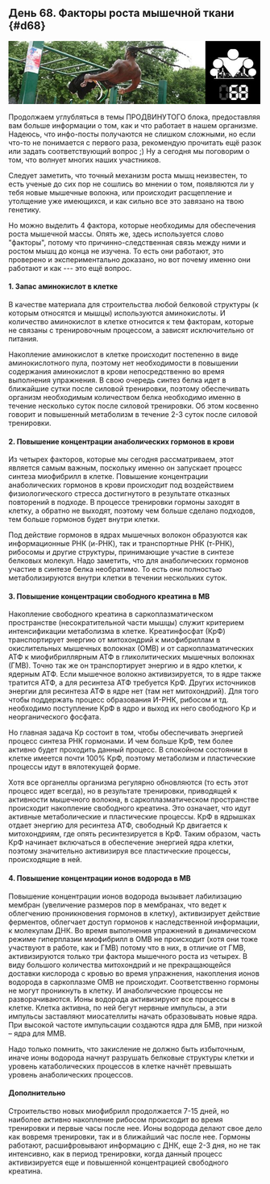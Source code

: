 ## День 68. Факторы роста мышечной ткани {#d68}

![](src/img/68.jpg)

Продолжаем углубляться в темы ПРОДВИНУТОГО блока, предоставляя вам больше информации о том, как и что работает в нашем организме. Надеюсь, что инфо-посты получаются не слишком сложными, но если что-то не понимается с первого раза, рекомендую прочитать ещё разок или задать соответствующий вопрос ;) Ну а сегодня мы поговорим о том, что волнует многих наших участников. 

Следует заметить, что точный механизм роста мышц неизвестен, то есть ученые до сих пор не сошлись во мнении о том, появляются ли у тебя новые мышечные волокна, или происходит расщепление и утолщение уже имеющихся, и как сильно все это завязано на твою генетику. 

Но можно выделить 4 фактора, которые необходимы для обеспечения роста мышечной массы. Опять же, здесь используется слово "факторы", потому что причинно-следственная связь между ними и ростом мышц до конца не изучена. То есть они работают, это проверено и экспериментально доказано, но вот почему именно они работают и как --- это ещё вопрос. 

#### 1. Запас аминокислот в клетке

В качестве материала для строительства любой белковой структуры (к которым относятся и мышцы) используются аминокислоты. И количество аминокислот в клетке относится к тем факторам, которые не связаны с тренировочным процессом, а зависят исключительно от питания. 

Накопление аминокислот в клетке происходит постепенно в виде аминокислотного пула, поэтому нет необходимости в повышении содержания аминокислот в крови непосредственно во время выполнения упражнения. В свою очередь синтез белка идет в ближайшие сутки после силовой тренировки, поэтому обеспечивать организм необходимым количеством белка необходимо именно в течение несколько суток после силовой тренировки. Об этом косвенно говорит и повышенный метаболизм в течение 2-3 суток после силовой тренировки. 

#### 2. Повышение концентрации анаболических гормонов в крови

Из четырех факторов, которые мы сегодня рассматриваем, этот является самым важным, поскольку именно он запускает процесс синтеза миофибрилл в клетке. Повышение концентрации анаболических гормонов в крови происходит под воздействием физиологического стресса достигнутого в результате отказных повторений в подходе. В процессе тренировки гормоны заходят в клетку, а обратно не выходят, поэтому чем больше сделано подходов, тем больше гормонов будет внутри клетки. 

Под действие гормонов в ядрах мышечных волокон образуются как информационные РНК (и-РНК), так и транспортные РНК (т-РНК), рибосомы и другие структуры, принимающие участие в синтезе белковых молекул. Надо заметить, что для анаболических гормонов участие в синтезе белка необратимо. То есть они полностью метаболизируются внутри клетки в течении нескольких суток. 

#### 3. Повышение концентрации свободного креатина в МВ

Накопление свободного креатина в саркоплазматическом пространстве (несократительной части мышцы) служит критерием интенсификации метаболизма в клетке. Креатинфосфат (КрФ) транспортирует энергию от митохондрий к миофибриллам в окислительных мышечных волокнах (ОМВ) и от саркоплазматических АТФ к миофибриллярным АТФ в гликолитических мышечных волокнах (ГМВ). Точно так же он транспортирует энергию и в ядро клетки, к ядерным АТФ. Если мышечное волокно активизируется, то в ядре также тратится АТФ, а для ресинтеза АТФ требуется КрФ. Других источников энергии для ресинтеза АТФ в ядре нет (там нет митохондрий). Для того чтобы поддержать процесс образования И-РНК, рибосом и тд. необходимо поступление КрФ в ядро и выход их него свободного Кр и неорганического фосфата. 

Но главная задача Кр состоит в том, чтобы обеспечивать энергией процесс синтеза РНК гормонами. И чем больше КрФ, тем более активно будет проходить данный процесс. В спокойном состоянии в клетке имеется почти 100% КрФ, поэтому метаболизм и пластические процессы идут в вялотекущей форме. 

Хотя все органеллы организма регулярно обновляются (то есть этот процесс идет всегда), но в результате тренировки, приводящей к активности мышечного волокна, в саркоплазматическом пространстве происходит накопление свободного креатина. Это означает, что идут активные метаболические и пластические процессы. КрФ в ядрышках отдает энергию для ресинтеза АТФ, свободный Кр двигается к митохондриям, где опять ресинтезируется в КрФ. Таким образом, часть КрФ начинает включаться в обеспечение энергией ядра клетки, поэтому значительно активизируя все пластические процессы, происходящие в ней. 

#### 4. Повышение концентрации ионов водорода в МВ

Повышение концентрации ионов водорода вызывает лабилизацию мембран (увеличение размеров пор в мембранах, что ведет к облегчению проникновения гормонов в клетку), активизирует действие ферментов, облегчает доступ гормонов к наследственной информации, к молекулам ДНК. Во время выполнения упражнений в динамическом режиме гиперплазии миофибрилл в ОМВ не происходит (хотя они тоже участвуют в работе, как и ГМВ) потому что в них, в отличие от ГМВ, активизируются только три фактора мышечного роста из четырех. В виду большого количества митохондрий и не прекращающейся доставки кислорода с кровью во время упражнения, накопления ионов водорода в саркоплазме ОМВ не происходит. Соответственно гормоны не могут проникнуть в клетку. И анаболические процессы не разворачиваются. Ионы водорода активизируют все процессы в клетке. Клетка активна, по ней бегут нервные импульсы, а эти импульсы заставляют миосателлиты начать образовывать новые ядра. При высокой частоте импульсации создаются ядра для БМВ, при низкой – ядра для ММВ. 

Надо только помнить, что закисление не должно быть избыточным, иначе ионы водорода начнут разрушать белковые структуры клетки и уровень катаболических процессов в клетке начнёт превышать уровень анаболических процессов. 

#### Дополнительно

Строительство новых миофибрилл продолжается 7-15 дней, но наиболее активно накопление рибосом происходит во время тренировки и первые часы после нее. Ионы водорода делают свое дело как вовремя тренировки, так и в ближайший час после нее. Гормоны работают, расшифровывают информацию с ДНК, еще 2-3 дня, но не так интенсивно, как в период тренировки, когда данный процесс активизируется еще и повышенной концентрацией свободного креатина. 

